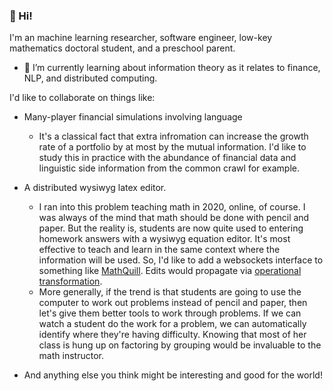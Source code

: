 ### 👋 Hi!
I'm an machine learning researcher, software engineer, low-key 
mathematics doctoral student, and a preschool parent.
- 🌱 I’m currently learning about information theory as it 
relates to finance, NLP, and distributed computing.

I'd like to collaborate on things like:
- Many-player financial simulations involving language

  - It's a classical fact that extra infromation can increase the 
growth rate of a portfolio by at most by the mutual information.
I'd like to study this in practice with the abundance of financial
data and linguistic side information from the common crawl for example.

- A distributed wysiwyg latex editor.
  - I ran into this problem teaching math in 2020, online, of course. I was always of the mind that
math should be done with pencil and paper. But the reality is, students are now
quite used to entering homework answers with a wysiwyg equation editor. It's most effective
to teach and learn in the same context where the information will be used. So, I'd like to add a
websockets interface to something like [MathQuill](https://github.com/mathquill/mathquill).
Edits would propagate via [operational transformation](https://en.wikipedia.org/wiki/Operational_transformation).
  - More generally, if the trend is that students are going to use the computer
to work out problems instead of pencil and paper, then let's give them better tools to work through problems.
If we can watch a student do the work for a problem, we can automatically identify where they're having difficulty.
Knowing that most of her class is hung up on factoring by grouping would be invaluable to the math instructor.

- And anything else you think might be interesting and good for the world!
